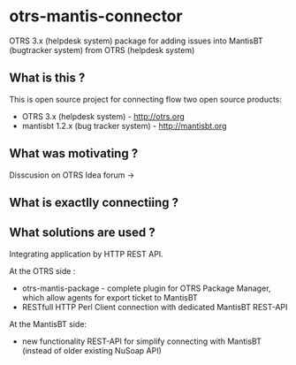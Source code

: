 otrs-mantis-connector
=====================

OTRS 3.x (helpdesk system) package for adding issues into MantisBT (bugtracker system) from OTRS (helpdesk system)


What is this ?
---------------------
This is open source project for connecting flow two open source products:
 * OTRS 3.x (helpdesk system) - http://otrs.org
 * mantisbt 1.2.x (bug tracker system) - http://mantisbt.org

What was motivating ?
---------------------

Disscusion on OTRS Idea forum -> 

What is exactlly connectiing ?
---------------------



What solutions are used ?
---------------------

Integrating application by HTTP REST API.

At the OTRS side :
 * otrs-mantis-package - complete plugin for OTRS Package Manager, which allow agents for export ticket to MantisBT
  * RESTfull HTTP Perl Client connection with dedicated MantisBT REST-API

At the MantisBT side:
 * new functionality REST-API for simplify connecting with MantisBT (instead of older existing NuSoap API)

